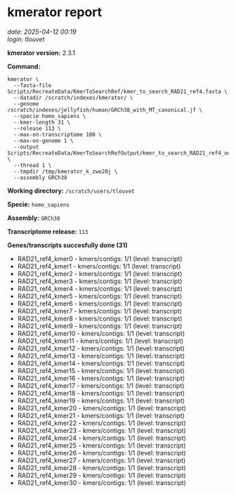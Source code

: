 # kmerator report
*date: 2025-04-12 00:19*  
*login: tlouvet*

**kmerator version:** 2.3.1

**Command:**

```
kmerator \
  --fasta-file Scripts/RecreateData/KmerToSearchRef/kmer_to_search_RAD21_ref4.fasta \
  --datadir /scratch/indexes/kmerator/ \
  --genome /scratch/indexes/jellyfish/human/GRCh38_with_MT_canonical.jf \
  --specie homo_sapiens \
  --kmer-length 31 \
  --release 113 \
  --max-on-transcriptome 100 \
  --max-on-genome 1 \
  --output Scripts/RecreateData/KmerToSearchRefOutput/kmer_to_search_RAD21_ref4_output \
  --thread 1 \
  --tmpdir /tmp/kmerator_k_zwo20j \
  --assembly GRCh38
```

**Working directory:** `/scratch/users/tlouvet`

**Specie:** `homo_sapiens`

**Assembly:** `GRCh38`

**Transcriptome release:** `113`

**Genes/transcripts succesfully done (31)**

- RAD21_ref4_kmer0 - kmers/contigs: 1/1 (level: transcript)
- RAD21_ref4_kmer1 - kmers/contigs: 1/1 (level: transcript)
- RAD21_ref4_kmer2 - kmers/contigs: 1/1 (level: transcript)
- RAD21_ref4_kmer3 - kmers/contigs: 1/1 (level: transcript)
- RAD21_ref4_kmer4 - kmers/contigs: 1/1 (level: transcript)
- RAD21_ref4_kmer5 - kmers/contigs: 1/1 (level: transcript)
- RAD21_ref4_kmer6 - kmers/contigs: 1/1 (level: transcript)
- RAD21_ref4_kmer7 - kmers/contigs: 1/1 (level: transcript)
- RAD21_ref4_kmer8 - kmers/contigs: 1/1 (level: transcript)
- RAD21_ref4_kmer9 - kmers/contigs: 1/1 (level: transcript)
- RAD21_ref4_kmer10 - kmers/contigs: 1/1 (level: transcript)
- RAD21_ref4_kmer11 - kmers/contigs: 1/1 (level: transcript)
- RAD21_ref4_kmer12 - kmers/contigs: 1/1 (level: transcript)
- RAD21_ref4_kmer13 - kmers/contigs: 1/1 (level: transcript)
- RAD21_ref4_kmer14 - kmers/contigs: 1/1 (level: transcript)
- RAD21_ref4_kmer15 - kmers/contigs: 1/1 (level: transcript)
- RAD21_ref4_kmer16 - kmers/contigs: 1/1 (level: transcript)
- RAD21_ref4_kmer17 - kmers/contigs: 1/1 (level: transcript)
- RAD21_ref4_kmer18 - kmers/contigs: 1/1 (level: transcript)
- RAD21_ref4_kmer19 - kmers/contigs: 1/1 (level: transcript)
- RAD21_ref4_kmer20 - kmers/contigs: 1/1 (level: transcript)
- RAD21_ref4_kmer21 - kmers/contigs: 1/1 (level: transcript)
- RAD21_ref4_kmer22 - kmers/contigs: 1/1 (level: transcript)
- RAD21_ref4_kmer23 - kmers/contigs: 1/1 (level: transcript)
- RAD21_ref4_kmer24 - kmers/contigs: 1/1 (level: transcript)
- RAD21_ref4_kmer25 - kmers/contigs: 1/1 (level: transcript)
- RAD21_ref4_kmer26 - kmers/contigs: 1/1 (level: transcript)
- RAD21_ref4_kmer27 - kmers/contigs: 1/1 (level: transcript)
- RAD21_ref4_kmer28 - kmers/contigs: 1/1 (level: transcript)
- RAD21_ref4_kmer29 - kmers/contigs: 1/1 (level: transcript)
- RAD21_ref4_kmer30 - kmers/contigs: 1/1 (level: transcript)
